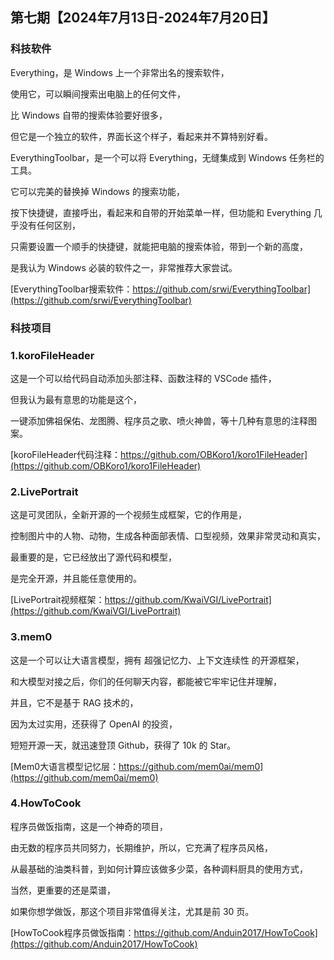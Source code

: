 ## 第七期【2024年7月13日-2024年7月20日】

### 科技软件

Everything，是 Windows 上一个非常出名的搜索软件，

使用它，可以瞬间搜索出电脑上的任何文件，

比 Windows 自带的搜索体验要好很多，

但它是一个独立的软件，界面长这个样子，看起来并不算特别好看。

EverythingToolbar，是一个可以将 Everything，无缝集成到 Windows 任务栏的工具。

它可以完美的替换掉 Windows 的搜索功能，

按下快捷键，直接呼出，看起来和自带的开始菜单一样，但功能和 Everything 几乎没有任何区别，

只需要设置一个顺手的快捷键，就能把电脑的搜索体验，带到一个新的高度，

是我认为 Windows 必装的软件之一，非常推荐大家尝试。

[EverythingToolbar搜索软件：https://github.com/srwi/EverythingToolbar](https://github.com/srwi/EverythingToolbar)

### 科技项目

### 1.koroFileHeader

这是一个可以给代码自动添加头部注释、函数注释的 VSCode 插件，

但我认为最有意思的功能是这个，

一键添加佛祖保佑、龙图腾、程序员之歌、喷火神兽，等十几种有意思的注释图案。

[koroFileHeader代码注释：https://github.com/OBKoro1/koro1FileHeader](https://github.com/OBKoro1/koro1FileHeader)

### 2.LivePortrait

这是可灵团队，全新开源的一个视频生成框架，它的作用是，

控制图片中的人物、动物，生成各种面部表情、口型视频，效果非常灵动和真实，

最重要的是，它已经放出了源代码和模型，

是完全开源，并且能任意使用的。

[LivePortrait视频框架：https://github.com/KwaiVGI/LivePortrait](https://github.com/KwaiVGI/LivePortrait)

### 3.mem0

这是一个可以让大语言模型，拥有 超强记忆力、上下文连续性 的开源框架，

和大模型对接之后，你们的任何聊天内容，都能被它牢牢记住并理解，

并且，它不是基于 RAG 技术的，

因为太过实用，还获得了 OpenAI 的投资，

短短开源一天，就迅速登顶 Github，获得了 10k 的 Star。

[Mem0大语言模型记忆层：https://github.com/mem0ai/mem0](https://github.com/mem0ai/mem0)

### 4.HowToCook

程序员做饭指南，这是一个神奇的项目，

由无数的程序员共同努力，长期维护，所以，它充满了程序员风格，

从最基础的油类科普，到如何计算应该做多少菜，各种调料厨具的使用方式，

当然，更重要的还是菜谱，

如果你想学做饭，那这个项目非常值得关注，尤其是前 30 页。

[HowToCook程序员做饭指南：https://github.com/Anduin2017/HowToCook](https://github.com/Anduin2017/HowToCook)
